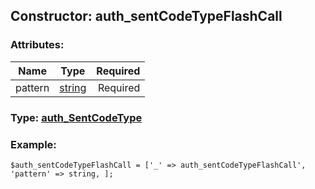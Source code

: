 ## Constructor: auth\_sentCodeTypeFlashCall  

### Attributes:

| Name     |    Type       | Required |
|----------|:-------------:|---------:|
|pattern|[string](../types/string.md) | Required|


### Type: [auth\_SentCodeType](../types/auth\_SentCodeType.md)

### Example:


```
$auth_sentCodeTypeFlashCall = ['_' => auth_sentCodeTypeFlashCall', 'pattern' => string, ];
```